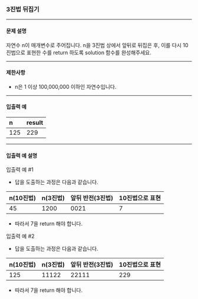 ### 3진법 뒤집기

---
#### 문제 설명
자연수 n이 매개변수로 주어집니다. n을 3진법 상에서 앞뒤로 뒤집은 후, 이를 다시 10진법으로 표현한 수를 return 하도록 solution 함수를 완성해주세요.

---
#### 제한사항
* n은 1 이상 100,000,000 이하인 자연수입니다.

---
#### 입출력 예
|n|result|
|:---|:---|
|125|229|

---
#### 입출력 예 설명
입출력 예 #1
* 답을 도출하는 과정은 다음과 같습니다.

|n(10진법)|n(3진법)|앞뒤 반전(3진법)|10진법으로 표현|
|:---|:---|:---|:---|
|45|1200|0021|7
* 따라서 7을 return 해야 합니다.

입출력 예 #2
* 답을 도출하는 과정은 다음과 같습니다.

| n(10진법) | n(3진법) | 앞뒤 반전(3진법) |10진법으로 표현|
|:--------|:-------|:-----------|:---|
| 125     | 11122  | 22111      |229
* 따라서 7을 return 해야 합니다.


